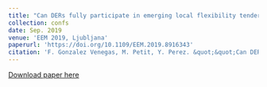 ```yaml
---
title: "Can DERs fully participate in emerging local flexibility tenders?"
collection: confs
date: Sep. 2019
venue: 'EEM 2019, Ljubljana'
paperurl: 'https://doi.org/10.1109/EEM.2019.8916343'
citation: 'F. Gonzalez Venegas, M. Petit, Y. Perez. &quot;&quot;Can DERs fully participate in emerging local flexibility tenders?,&quot;&quot; <i>16th International Conference on the European Energy Market (EEM)</i>, Ljubljana, September 2019'
---
```


<a href='https://doi.org/10.1109/EEM.2019.8916343'>Download paper here</a>

[//]: # (Recommended citation: F. Gonzalez Venegas, M. Petit, Y. Perez. ""Can DERs fully participate in emerging local flexibility tenders?,"" <i>16th International Conference on the European Energy Market EEM</i>, Ljubljana, September 2019)